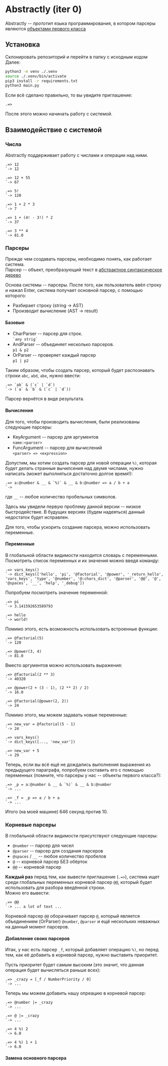 # Abstractly (iter 0)

Abstractly -- *прототип* языка программирования, в котором парсеры являются [объектами первого класса](https://ru.wikipedia.org/wiki/Объект_первого_класса)

## Установка

Склонировать репозиторий и перейти в папку с исходным кодом  
Далее:

```bash
python3 -m venv ./.venv
source ./.venv/bin/activate
pip3 install -r requirements.txt
python3 main.py
```

Если всё сделано правильно, то вы увидите приглашение:
```
.=>
```

После этого можно начинать работу с системой.

## Взаимодействие с системой

### Числа
Abstractly поддерживает работу с числами и операции над ними.

```
.=> 12
`-> 12

.=> 12 + 55
`-> 67

.=> 5!
`-> 120

.=> 1 + 2 * 3
`-> 7

.=> 1 + (4! - 3!) * 2
`-> 37

.=> 3 ** 4
`-> 81.0
```

### Парсеры
Прежде чем создавать парсеры, необходимо понять, как работает система.  
Парсер -- объект, преобразующий текст в [абстрактное синтаксическое дерево](https://ru.wikipedia.org/wiki/Абстрактное_синтаксическое_дерево)  

Основа системы -- парсеры. После того, как пользователь ввёл строку и нажал Enter, 
система получает основной парсер, с помощью которого:

* Разбирает строку (string -> AST)
* Производит вычисление (AST -> result)

#### Базовые
* CharParser -- парсер для строк.  
  ``` `any strig` ```  
* AndParser -- объединяет несколько парсеров.  
  `p1 & p2`
* OrParser -- проверяет каждый парсер  
  `p1 | p2`

Таким образом, чтобы создать парсер, который будет распознавать строки `abc`, `abd`, `abe`, нужно ввести:
```
.=> `ab` & (`c` | `d`)
`-> (`a` & `b` & (`c` | `d`))
```
Парсер вернётся в виде результата.

#### Вычисления
Для того, чтобы производить вычисления, были реализованы следующие парсеры:  
* KeyArgument -- парсер для аргументов  
  `name:<parser>`
* FuncArgument -- парсер для вычислений  
  `<parser> => <expression>`
  
Допустим, мы хотим создать парсер для новой операции `%)`, 
которая будет делать странные вычилсения над двумя числами,
 нужно написать (может выполняться достаточно долгое время!):

```
.=> a:@number & __ & `%)` & __ & b:@number => a / b + a
`-> 
```

где `__` -- любое количество пробельных символов.

Здесь мы увидели первую проблему данной версии -- низкое быстродействие.
В будущих версиях (будем надеяться) данный недостаток будет исправлен.

Для того, чтобы ускорить создание парсера, можно использовать переменные.

#### Переменные

В глобальной области видимости находится словарь с переменными.  
Посмотреть список переменных и их значения можно введя команду:
```
.=> vars_keys()
`-> dict_keys(['hello', 'pi', '@factorial', '@power', '_return_hello', 'vars_keys', 'type', '@number', '@:chars_dict', '@parser', '@@', '@', '@spaces', '__', 'help', '_debug'])
```

Попробуем посмотреть значение переменной:
```
.=> pi
`-> 3.141592653589793

.=> hello
`-> world!
```

Помимо этого, есть возможность использовать встроенные функции:

```
.=> @factorial(5)
`-> 120

.=> @power(3, 4)
`-> 81.0
```

Вместо аргументов можно использовать выражения:

```
.=> @factorial(2 ** 3)
`-> 40320

.=> @power(2 + (3 - 1), (2 ** 2) / 2)
`-> 16.0

.=> @factorial(@power(2, 2))
`-> 24
```

Помимо этого, мы можем задавать новые переменные:

```
.=> new_var = @factorial(5 - 1)
`-> 24

.=> vars_keys()
`-> dict_keys([..., 'new_var'])

.=> new_var + 5
`-> 29
```

Теперь, если вы всё ещё не дождались выполнения выражения из предыдущего параграфа,
попробуем составить его с помощью переменных 
(помните, что парсеры у нас -- объекты первого класса?):
```
.=> _p = a:@number & __ & `%)` & __ & b:@number
`-> ...

.=> _f = _p => a / b + a
`-> ...
```

Итого (на моей машине) 646 секунд против 10.

### Корневые парсеры
В глобальной области видимости присутствуют следующие парсеры:
* `@number` -- парсер для чисел
* `@parser` -- парсер для создания парсеров
* `@spaces` / `__` -- любое количество пробелов
* `@` -- корневой парсер БЕЗ обёрток
* `@@` -- корневой парсер

**Каждый раз** перед тем, как вывести приглашение (`.=>`),
система ищет среди глобальных переменных
корневой парсер `@@`, который будет использовать для разбора введённой строки.  
Можно его вывести:
```
.=> @@
`-> ... a lot of text ...
```

Корневой парсер `@@` оборачивает парсер `@`, который является объединением (OrParser)
`@number`, `@parser` и ещё нескольких неважных на данный момент парсеров.

#### Добавление своих парсеров
Итак, у нас есть парсер `_f`, который добавляет операцию `%)`, 
но перед тем, как её добавить в корневой парсер, нужно выставить приоритет.

Пусть приоритет будет самым высоким 
(это значит, что данная операция будет вычисляться раньше всех):
```
.=> _crazy = [_f / NumberPriority / 0]
`-> ...
```

Теперь мы можем добавить нашу опреацию в корневой парсер:

```
.=> @number |= _crazy
`-> ...

.=> @ |= _crazy
`-> ...

.=> 4 %) 2
`-> 6.0

.=> 4 %) 1 + 1
`-> 6.0
```

#### Замена основного парсера

